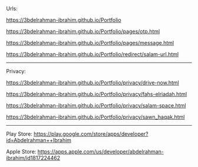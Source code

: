 Urls:

https://3bdelrahman-ibrahim.github.io/Portfolio

https://3bdelrahman-ibrahim.github.io/Portfolio/pages/otp.html

https://3bdelrahman-ibrahim.github.io/Portfolio/pages/message.html

https://3bdelrahman-ibrahim.github.io/Portfolio/redirect/salam-url.html
  
--------------------------

Privacy:

https://3bdelrahman-ibrahim.github.io/Portfolio/privacy/drive-now.html

https://3bdelrahman-ibrahim.github.io/Portfolio/privacy/fahs-elriadah.html

https://3bdelrahman-ibrahim.github.io/Portfolio/privacy/salam-space.html

https://3bdelrahman-ibrahim.github.io/Portfolio/privacy/sawn_haqak.html

--------------------------

Play Store:
https://play.google.com/store/apps/developer?id=Abdelrahman++Ibrahim

Apple Store:
https://apps.apple.com/us/developer/abdelrahman-ibrahim/id1817224462

